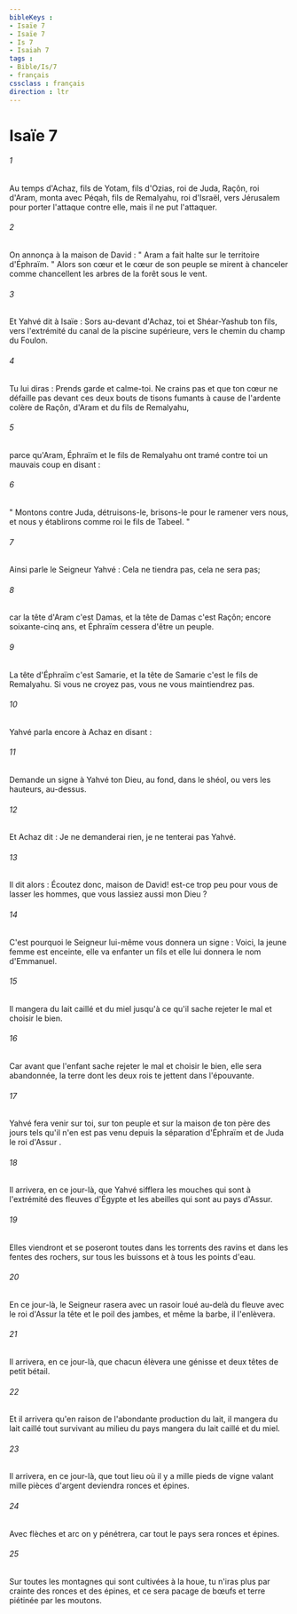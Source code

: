```yaml
---
bibleKeys : 
- Isaïe 7
- Isaïe 7
- Is 7
- Isaiah 7
tags : 
- Bible/Is/7
- français
cssclass : français
direction : ltr
---
```


# Isaïe 7

###### 1
Au temps d'Achaz, fils de Yotam, fils d'Ozias, roi de Juda, Raçôn, roi d'Aram, monta avec Péqah, fils de Remalyahu, roi d'Israël, vers Jérusalem pour porter l'attaque contre elle, mais il ne put l'attaquer. 
###### 2
On annonça à la maison de David : " Aram a fait halte sur le territoire d'Éphraïm. " Alors son cœur et le cœur de son peuple se mirent à chanceler comme chancellent les arbres de la forêt sous le vent. 
###### 3
Et Yahvé dit à Isaïe : Sors au-devant d'Achaz, toi et Shéar-Yashub ton fils, vers l'extrémité du canal de la piscine supérieure, vers le chemin du champ du Foulon. 
###### 4
Tu lui diras : Prends garde et calme-toi. Ne crains pas et que ton cœur ne défaille pas devant ces deux bouts de tisons fumants à cause de l'ardente colère de Raçôn, d'Aram et du fils de Remalyahu, 
###### 5
parce qu'Aram, Éphraïm et le fils de Remalyahu ont tramé contre toi un mauvais coup en disant : 
###### 6
" Montons contre Juda, détruisons-le, brisons-le pour le ramener vers nous, et nous y établirons comme roi le fils de Tabeel. " 
###### 7
Ainsi parle le Seigneur Yahvé : Cela ne tiendra pas, cela ne sera pas; 
###### 8
car la tête d'Aram c'est Damas, et la tête de Damas c'est Raçôn; encore soixante-cinq ans, et Éphraïm cessera d'être un peuple. 
###### 9
La tête d'Éphraïm c'est Samarie, et la tête de Samarie c'est le fils de Remalyahu. Si vous ne croyez pas, vous ne vous maintiendrez pas. 
###### 10
Yahvé parla encore à Achaz en disant : 
###### 11
Demande un signe à Yahvé ton Dieu, au fond, dans le shéol, ou vers les hauteurs, au-dessus. 
###### 12
Et Achaz dit : Je ne demanderai rien, je ne tenterai pas Yahvé. 
###### 13
Il dit alors : Écoutez donc, maison de David! est-ce trop peu pour vous de lasser les hommes, que vous lassiez aussi mon Dieu ? 
###### 14
C'est pourquoi le Seigneur lui-même vous donnera un signe : Voici, la jeune femme est enceinte, elle va enfanter un fils et elle lui donnera le nom d'Emmanuel. 
###### 15
Il mangera du lait caillé et du miel jusqu'à ce qu'il sache rejeter le mal et choisir le bien. 
###### 16
Car avant que l'enfant sache rejeter le mal et choisir le bien, elle sera abandonnée, la terre dont les deux rois te jettent dans l'épouvante. 
###### 17
Yahvé fera venir sur toi, sur ton peuple et sur la maison de ton père des jours tels qu'il n'en est pas venu depuis la séparation d'Éphraïm et de Juda le roi d'Assur . 
###### 18
Il arrivera, en ce jour-là, que Yahvé sifflera les mouches qui sont à l'extrémité des fleuves d'Égypte et les abeilles qui sont au pays d'Assur. 
###### 19
Elles viendront et se poseront toutes dans les torrents des ravins et dans les fentes des rochers, sur tous les buissons et à tous les points d'eau. 
###### 20
En ce jour-là, le Seigneur rasera avec un rasoir loué au-delà du fleuve avec le roi d'Assur la tête et le poil des jambes, et même la barbe, il l'enlèvera. 
###### 21
Il arrivera, en ce jour-là, que chacun élèvera une génisse et deux têtes de petit bétail. 
###### 22
Et il arrivera qu'en raison de l'abondante production du lait, il mangera du lait caillé tout survivant au milieu du pays mangera du lait caillé et du miel. 
###### 23
Il arrivera, en ce jour-là, que tout lieu où il y a mille pieds de vigne valant mille pièces d'argent deviendra ronces et épines. 
###### 24
Avec flèches et arc on y pénétrera, car tout le pays sera ronces et épines. 
###### 25
Sur toutes les montagnes qui sont cultivées à la houe, tu n'iras plus par crainte des ronces et des épines, et ce sera pacage de bœufs et terre piétinée par les moutons. 
